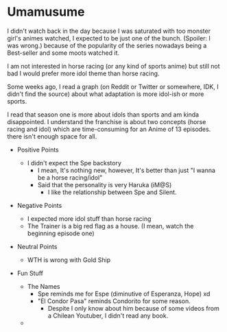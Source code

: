 # Umamusume

I didn't watch back in the day because I was saturated with too monster girl's animes watched, I expected to be just one of the bunch.
(Spoiler: I was wrong.) because of the popularity of the series nowadays being a Best-seller and some moots watched it.

I am not interested in horse racing (or any kind of sports anime) but still not bad I would prefer more idol theme than horse racing.

Some weeks ago, I read a graph (on Reddit or Twitter or somewhere, IDK, I didn't find the source) about what adaptation is more idol-ish or more sports.

I read that season one is more about idols than sports and am kinda disappointed. I understand the franchise is about two concepts (horse racing and idol) which are time-consuming for an Anime of 13 episodes. there isn't enough space for all.

- Positive Points
  - I didn't expect the Spe backstory
    - I mean, It's nothing new, however, It's better than just "I wanna be a horse racing/idol"
    - Said that the personality is very Haruka (iM@S)
      - I like the relationship between Spe and Silent.
- Negative Points
  - I expected more idol stuff than horse racing
  - The Trainer is a big red flag as a house. (I mean, watch the beginning episode one)
- Neutral Points
  - WTH is wrong with Gold Ship

- Fun Stuff
  - The Names
    - Spe reminds me for Espe (diminutive of Esperanza, Hope) xd
    - "El Condor Pasa" reminds Condorito for some reason.
      - Despite I only know about him because of some videos from a Chilean Youtuber, I didn't read any book.
  -
